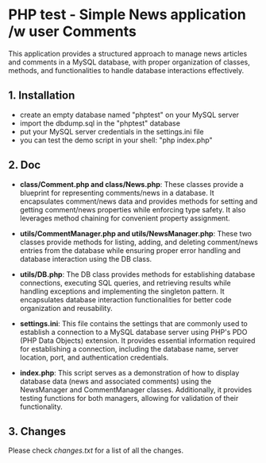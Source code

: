 # PHP test - Simple News application /w user Comments
This application provides a structured approach to manage news articles and comments in a MySQL database, with proper organization of classes, methods, and functionalities to handle database interactions effectively.

## 1. Installation
* create an empty database named "phptest" on your MySQL server
* import the dbdump.sql in the "phptest" database
* put your MySQL server credentials in the settings.ini file
* you can test the demo script in your shell: "php index.php"

## 2. Doc

* **class/Comment.php and class/News.php**:
These classes provide a blueprint for representing comments/news in a database. It encapsulates comment/news data and provides methods for setting and getting comment/news properties while enforcing type safety. It also leverages method chaining for convenient property assignment.

* **utils/CommentManager.php and utils/NewsManager.php**:
These two classes provide methods for listing, adding, and deleting comment/news entries from the database while ensuring proper error handling and database interaction using the DB class.

* **utils/DB.php**:
The DB class provides methods for establishing database connections, executing SQL queries, and retrieving results while handling exceptions and implementing the singleton pattern. It encapsulates database interaction functionalities for better code organization and reusability.

* **settings.ini**:
This file contains the settings that are commonly used to establish a connection to a MySQL database server using PHP's PDO (PHP Data Objects) extension. It provides essential information required for establishing a connection, including the database name, server location, port, and authentication credentials.

* **index.php**:
This script serves as a demonstration of how to display database data (news and associated comments) using the NewsManager and CommentManager classes. Additionally, it provides testing functions for both managers, allowing for validation of their functionality.

## 3. Changes

Please check *changes.txt* for a list of all the changes.

